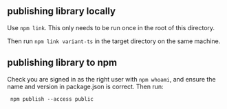 ## publishing library locally

Use `npm link`. This only needs to be run once in the root of this directory.

Then run `npm link variant-ts` in the target directory on the same machine.

## publishing library to npm

Check you are signed in as the right user with `npm whoami`, and ensure the name and version in package.json is correct. Then run:

```
 npm publish --access public
```
